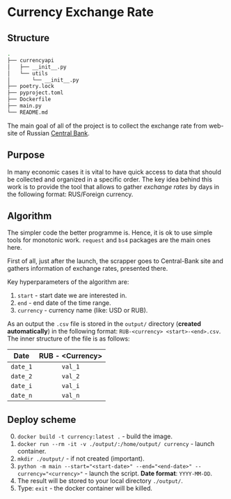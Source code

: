 # Currency Exchange Rate

## Structure

```bash
.
├── currencyapi
│   ├── __init__.py
│   └── utils
│       └── __init__.py
├── poetry.lock
├── pyproject.toml
├── Dockerfile
├── main.py
└── README.md
```

The main goal of all of the project is to collect the exchange rate from web-site of Russian [Central Bank](https://cbr.ru/insurance/reporting_stat/).

## Purpose

In many economic cases it is vital to have quick access to data that should be collected and organized in a specific order. The key idea behind this work is to provide the tool that allows to gather *exchange rates* by days in the following format: RUS/Foreign currency.

## Algorithm

The simpler code the better programme is. Hence, it is ok to use simple tools for monotonic work. `request` and `bs4` packages are the main ones here.

First of all, just after the launch, the scrapper goes to Central-Bank site and gathers information of exchange rates, presented there.

Key hyperparameters of the algorithm are:

1. `start` - start date we are interested in.
2. `end` - end date of the time range.
3. `currency` - currency name (like: USD or RUB).

As an output the `.csv` file is stored in the `output/` directory (**created automatically**) in the following format: `RUB-<currency> <start>-<end>.csv`. The inner structure of the file is as follows:

| Date     | RUB - \<Currency\> |
| :----:   | :----:           |
| `date_1` | `val_1`          |
| `date_2` | `val_2`          |
| `date_i` | `val_i`          |
| `date_n` | `val_n`          |

## Deploy scheme

0. `docker build -t currency:latest .` - build the image.
1. `docker run --rm -it -v ./output/:/home/output/ currency` - launch container.
2. `mkdir ./output/` - if not created (important).
3. `python -m main --start="<start-date>" --end="<end-date>" --currency="<currency>"` - launch the script. **Date format**: `YYYY-MM-DD`.
4. The result will be stored to your local directory `./output/`.
5. Type: `exit` - the docker container will be killed.
